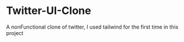 # Twitter-UI-Clone
A nonFunctional clone of twitter, I used tailwind for the first time in this project 
